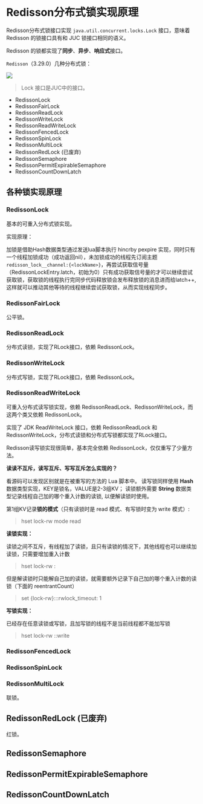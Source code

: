 # Redisson分布式锁实现原理

Redisson分布式锁接口实现 `java.util.concurrent.locks.Lock` 接口，意味着 Redisson 的锁接口具有和 JUC 锁接口相同的语义。

Redisson 的锁都实现了**同步**、**异步**、**响应式**接口。

`Redisson`（3.29.0）几种分布式锁：

![](/home/arvin/mywork/framework-src-guide/docs/java/redisson/imgs/redisson-locks-uml.png)

> Lock 接口是JUC中的接口。

+ RedissonLock
+ RedissonFairLock
+ RedissonReadLock
+ RedissonWriteLock
+ RedissonReadWriteLock
+ RedissonFencedLock
+ RedissonSpinLock
+ RedissonMultiLock
+ RedissonRedLock (已废弃)
+ RedissonSemaphore 
+ RedissonPermitExpirableSemaphore
+ RedissonCountDownLatch



## 各种锁实现原理

### RedissonLock

基本的可重入分布式锁实现。

实现原理：

加锁是借助Hash数据类型通过发送lua脚本执行 hincrby pexpire 实现，同时只有一个线程加锁成功（成功返回nil），未加锁成功的线程先订阅主题  `redisson_lock__channel:{<lockName>}`，再尝试获取信号量（RedissonLockEntry.latch，初始为0）只有成功获取信号量的才可以继续尝试获取锁，获取锁的线程执行完同步代码释放锁会发布释放锁的消息进而给latch++, 这样就可以推动其他等待的线程继续尝试获取锁，从而实现线程同步。



### RedissonFairLock

公平锁。



### RedissonReadLock

分布式读锁，实现了RLock接口，依赖 RedissonLock。



### RedissonWriteLock

分布式写锁，实现了RLock接口，依赖 RedissonLock。



### RedissonReadWriteLock

可重入分布式读写锁实现，依赖 RedissonReadLock、RedissonWriteLock，而这两个类又依赖 RedissonLock。

实现了 JDK ReadWriteLock 接口，依赖 RedissonReadLock 和 RedissonWriteLock，分布式读锁和分布式写锁都实现了RLock接口。

Redisson读写锁实现很简单，基本完全依赖 RedissonLock，仅仅重写了少量方法。

**读读不互斥，读写互斥、写写互斥怎么实现的？**

看源码可以发现区别就是在被重写的方法的 Lua 脚本中。
读写锁同样使用 **Hash** 数据类型实现，KEY是锁名，VALUE是2-3组KV；
读锁额外需要 **String** 数据类型记录线程自己加的哪个重入计数的读锁, 以便解读锁时使用。

第1组KV记录**锁的模式**（只有读锁时是 read 模式、有写锁时变为 write 模式）:

> hset lock-rw mode read

**读锁实现：**

读锁之间不互斥，有线程加了读锁，且只有读锁的情况下，其他线程也可以继续加读锁，只需要增加重入计数

> hset lock-rw <ServiceManager ID>:<threadId> <reentantCount>

但是解读锁时只能解自己加的读锁，就需要额外记录下自己加的哪个重入计数的读锁（下面的 reentrantCount）

>  set {lock-rw}:<ServiceManager ID>:<threadId>:rwlock_timeout:<reentrantCount> 1

**写锁实现：**

已经存在任意读锁或写锁，且加写锁的线程不是当前线程都不能加写锁

> hset lock-rw <ServiceManager ID>:<threadId>:write <reentantCount>



### RedissonFencedLock



### RedissonSpinLock

### RedissonMultiLock

联锁。



## RedissonRedLock (已废弃)

红锁。



## RedissonSemaphore 



## RedissonPermitExpirableSemaphore



## RedissonCountDownLatch

